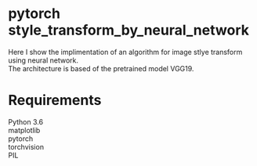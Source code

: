 # pytorch style_transform_by_neural_network
Here I show the implimentation of an algorithm for image stlye transform using neural network. <br/>
The architecture is based of the pretrained model VGG19. 

#  Requirements 
Python 3.6 <br/>
matplotlib <br/>
pytorch <br/>
torchvision <br/>
PIL <br/>


